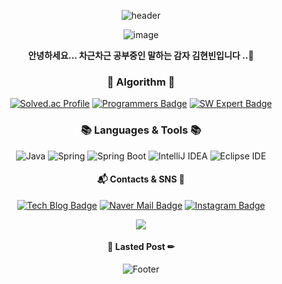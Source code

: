 <div align="center">

![header](https://capsule-render.vercel.app/api?type=waving&color=edd078&height=100&section=header)

![image](https://github.com/khv9786/khv9786/assets/96505736/885ad538-df28-4e4c-bfac-65e0ed702bf4)

**안녕하세요...  차근차근 공부중인 말하는 감자 김현빈입니다 ..🥔**

<h3 align="center"><b>🌱 Algorithm 🌼</b></h3>

[![Solved.ac Profile](http://mazassumnida.wtf/api/mini/generate_badge?boj=khv9786)](https://solved.ac/khv9786)
[![Programmers Badge](http://img.shields.io/badge/-Programmers-172334?style=flat-square&logo=&link=https://programmers.co.kr/)](https://programmers.co.kr/)
[![SW Expert Badge](http://img.shields.io/badge/-SW%20Expert-1428A0?style=flat-square&logo=samsung&link=https://swexpertacademy.com/main/main.do)](https://swexpertacademy.com/main/main.do)

</div>

<h3 align="center"><b>📚 Languages & Tools 📚</b></h3>

<div align="center">

![Java](https://img.shields.io/badge/Java-007396.svg?&style=for-the-badge&logo=Java&logoColor=white)
![Spring](https://img.shields.io/badge/Spring-6DB33F.svg?&style=for-the-badge&logo=Spring&logoColor=white)
![Spring Boot](https://img.shields.io/badge/Spring%20Boot-6DB33F.svg?&style=for-the-badge&logo=Spring%20Boot&logoColor=white)
![IntelliJ IDEA](https://img.shields.io/badge/IntelliJ%20IDEA-000000.svg?&style=for-the-badge&logo=IntelliJ%20IDEA&logoColor=white)
![Eclipse IDE](https://img.shields.io/badge/Eclipse%20IDE-2C2255.svg?&style=for-the-badge&logo=Eclipse%20IDE&logoColor=white)

</div>

<!-- ![Anurag's GitHub stats](https://github-readme-stats.vercel.app/api?username=khv9786&show_icons=true&theme=radical)
-->

<h4 align="center"><b>📬 Contacts & SNS 💌</b></h4>
<div align="center">

[![Tech Blog Badge](http://img.shields.io/badge/-Web%20blog-orange?style=flat-square&logo=tistory&link=https://hb-in99.tistory.com//)](https://hb-in99.tistory.com//)
[![Naver Mail Badge](https://img.shields.io/badge/Naver-03C75A?style=flat-square&logo=Naver&logoColor=white&link=mailto:khv9786@naver.com)](mailto:khv9786@naver.com)
[![Instagram Badge](https://img.shields.io/badge/-Instagram-E4405F?style=flat-square&logo=Instagram&logoColor=white)](https://www.instagram.com/hb_in99/)

<a href="https://github.com/devxb/gitanimals">
  <img src="https://render.gitanimals.org/farms/khv9786"/>
</a>

</div>

<div align="center">

<h4 align="center"><b>🔔 Lasted Post ✏</b></h4>

![Footer](https://capsule-render.vercel.app/api?type=waving&color=edd078&height=50&section=footer)

</div>
